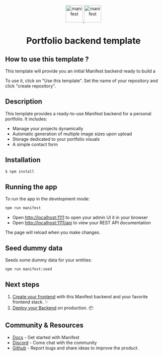 <br>
<p align="center">
  <a href="https://manifest.build/#gh-light-mode-only">
    <img alt="manifest" src="https://manifest.build/assets/images/logo-transparent.svg" height="55px" alt="Manifest logo" title="Manifest - A backend so simple that it fits in a YAML file" />
  </a>
  <a href="https://manifest.build/#gh-dark-mode-only">
    <img alt="manifest" src="https://manifest.build/assets/images/logo-light.svg" height="55px" alt="Manifest logo" title="Manifest - A backend so simple that it fits in a YAML file" />
  </a>
</p>

  <h1 align="center">Portfolio backend template</h1>

## How to use this template ?

This template will provide you an initial Manifest backend ready to build a 

To use it, click on "Use this template". Set the name of your repository and click "create repository".



## Description

This template provides a ready-to-use Manifest backend for a personal portfolio.
It includes:

- Manage your projects dynamically
- Automatic generation of multiple image sizes upon upload
- Storage dedicated to your portfolio visuals
- A simple contact form

## Installation

```bash
$ npm install
```

## Running the app

To run the app in the development mode:

```bash
npm run manifest
```

- Open [http://localhost:1111](http://localhost:1111) to open your admin UI it in your browser
- Open [http://localhost:1111/api](http://localhost:111/api) to view your REST API documentation

The page will reload when you make changes.

## Seed dummy data

Seeds some dummy data for your entities:

```bash
npm run manifest:seed
```

## Next steps

1. [Create your frontend](https://manifest.build/docs/crud) with this Manifest backend and your favorite frontend stack. ✨
2. [Deploy your Backend](https://manifest.build/docs/deploy) on production. 📦

## Community & Resources

- [Docs](https://manifest.build/docs) - Get started with Manifest
- [Discord](https://discord.gg/FepAked3W7) - Come chat with the community
- [Github](https://github.com/mnfst/manifest/issues) - Report bugs and share ideas to improve the product.
